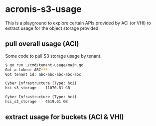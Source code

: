 # acronis-s3-usage

This is a playground to explore certain APIs provided by ACI (or VHI) to extract usage for the object storage provided.

## pull overall usage (ACI)

Some code to pull S3 storage usage by tenant.

```sh
$ go run ./cmd/tenant-usage/main.go
Got a token: ABC***
Got tenant id: abc-abc-abc-abc-abc

Cyber Infrastructure (Type: hci)
hci_s3_storage -- 11070.81 GB

Cyber Infrastructure (Type: hci)
hci_s3_storage -- 4619.61 GB
```

## extract usage for buckets (ACI &amp; VHI)

